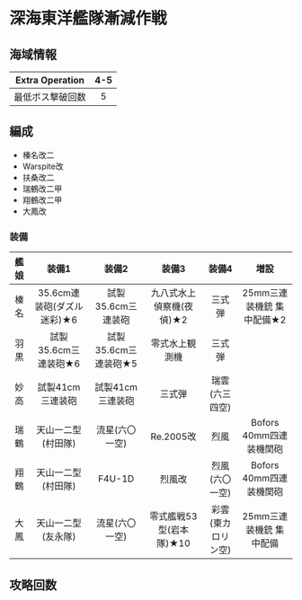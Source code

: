 # 深海東洋艦隊漸減作戦

## 海域情報

|Extra Operation| 4-5 |
|:-:| :-:|
|最低ボス撃破回数| 5 |

## 編成

- 榛名改二
- Warspite改
- 扶桑改二
- 瑞鶴改二甲
- 翔鶴改二甲
- 大鳳改


### 装備

| 艦娘 | 装備1                      | 装備2                | 装備3                    | 装備4              | 増設                    |
| :-:  | :---------------------:    | :----------------:   | :---------:              | :-:                | :-:                     |
| 榛名 | 35.6cm連装砲(ダズル迷彩)★6 | 試製35.6cm三連装砲   | 九八式水上偵察機(夜偵)★2 | 三式弾             | 25mm三連装機銃 集中配備★2                        |
| 羽黒 | 試製35.6cm三連装砲★6       | 試製35.6cm三連装砲★5 | 零式水上観測機           | 三式弾             |                         |
| 妙高 | 試製41cm三連装砲           | 試製41cm三連装砲     | 三式弾                   | 瑞雲(六三四空)     |                         |
| 瑞鶴 | 天山一二型(村田隊)         | 流星(六〇一空)       | Re.2005改                | 烈風               | Bofors 40mm四連装機関砲 |
| 翔鶴 | 天山一二型(村田隊)         | F4U-1D               | 烈風改                   | 烈風(六〇一空)     | Bofors 40mm四連装機関砲 |
| 大鳳 | 天山一二型(友永隊)         | 流星(六〇一空)       | 零式艦戦53型(岩本隊)★10  | 彩雲(東カロリン空) | 25mm三連装機銃 集中配備 |

## 攻略回数

